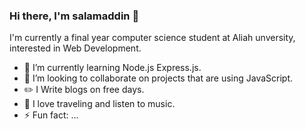 ### Hi there, I'm salamaddin 👋

I'm currently a final year computer science student at Aliah unversity, interested in Web Development.

- 🌱 I’m currently learning Node.js Express.js.
- 👯 I’m looking to collaborate on projects that are using JavaScript.
- ✏️ I Write blogs on free days.
- 🎵 I love traveling and listen to music.
- ⚡ Fun fact: ...
